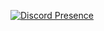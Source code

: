 [![Discord Presence](https://lanyard.cnrad.dev/api/907855965934714930)](https://discord.com/users/907855965934714930)
